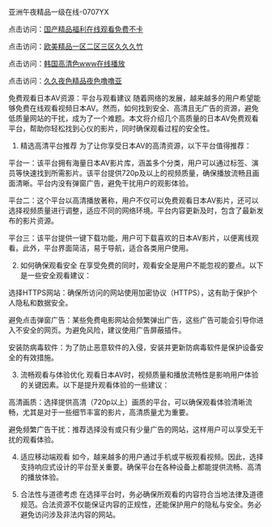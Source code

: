 亚洲午夜精品一级在线-0707YX

点击访问：<a href="https://gda-c7m.pages.dev/">国产精品福利在线观看免费不卡</a>

点击访问：<a href="https://tfda.pages.dev/">欧美精品一区二区三区久久久竹</a>

点击访问：<a href="https://bsdf-5f5.pages.dev/">韩国高清色www在线播放</a>

点击访问：<a href="https://cfad.pages.dev/">久久夜色精品夜色噜噜亚</a>

免费观看日本AV资源：平台与观看建议
随着网络的发展，越来越多的用户希望能够免费在线观看视频日本AV。然而，如何找到安全、高清且无广告的资源，避免低质量网站的干扰，成为了一个难题。本文将介绍几个高质量的日本AV免费观看平台，帮助你轻松找到心仪的影片，同时确保观看过程的安全性。

1. 精选高清平台推荐
为了让你享受日本AV的高清资源，以下平台值得推荐：

平台一：该平台拥有海量日本AV影片库，涵盖多个分类，用户可以通过标签、演员等快速找到所需影片。该平台提供720p及以上的视频质量，确保播放流畅且画面清晰。平台内没有弹窗广告，避免干扰用户的观影体验。

平台二：这个平台以高清播放著称，用户不仅可以免费观看日本AV影片，还可以选择视频质量进行调整，适应不同的网络环境。平台内容更新及时，包含了最新发布的影片资源。

平台三：该平台提供一键下载功能，用户可下载喜欢的日本AV影片，以便离线观看。此外，平台界面简洁，易于导航，适合各类用户使用。

2. 如何确保观看安全
在享受免费的同时，观看安全是用户不能忽视的要点。以下是一些安全观看建议：

选择HTTPS网站：确保所访问的网站使用加密协议（HTTPS），这有助于保护个人隐私和数据安全。

避免点击弹窗广告：某些免费电影网站会频繁弹出广告，这些广告可能会引导你进入不安全的网页。为避免风险，建议使用广告屏蔽插件。

安装防病毒软件：为了防止恶意软件的入侵，安装并更新防病毒软件是保护设备安全的有效措施。

3. 流畅观看与体验优化
观看日本AV时，视频质量和播放流畅性是影响用户体验的关键因素。以下是提升观看体验的一些建议：

高清画质：选择提供高清（720p以上）画质的平台，可以确保观看体验清晰流畅，尤其是对于一些细节丰富的影片，高清质量尤为重要。

避免频繁广告干扰：推荐选择没有或只有少量广告的网站，这样用户可以享受无干扰的观看体验。

4. 适应移动端观看
如今，越来越多的用户通过手机或平板观看视频。因此，选择支持响应式设计的平台至关重要。确保平台在各种设备上都能提供流畅、高清的播放体验。

5. 合法性与道德考虑
在选择平台时，务必确保所观看的内容符合当地法律及道德规范。合法资源不仅能保证内容的正规性，还能保护用户的隐私与安全。务必避免访问涉及非法内容的网站。

<span style="display:none;">[Canonical link]( https://github.com/mm20250707/mm3 ）</span>


